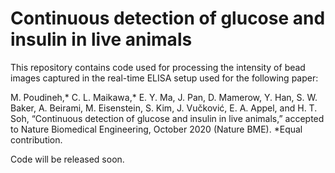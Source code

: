 # Continuous detection of glucose and insulin in live animals
This repository contains code used for processing the intensity of bead images captured in the real-time ELISA setup used for the following paper:

M. Poudineh,* C. L. Maikawa,* E. Y. Ma, J. Pan, D. Mamerow, Y. Han, S. W. Baker, A. Beirami, M. Eisenstein, S. Kim, J. Vučković, E. A. Appel, and H. T. Soh, “Continuous detection of glucose and insulin in live animals,” accepted to Nature Biomedical Engineering, October 2020 (Nature BME). *Equal contribution. 

Code will be released soon.
